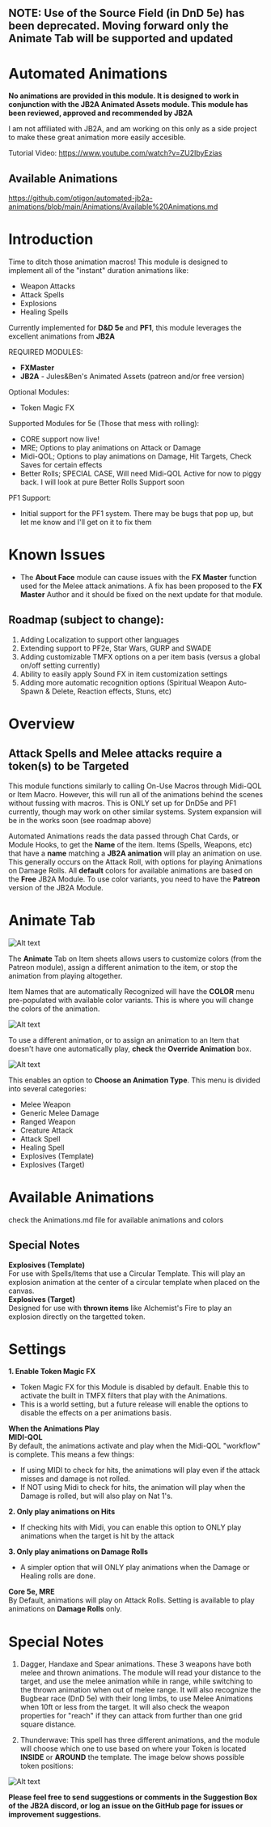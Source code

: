 ## NOTE: Use of the Source Field (in DnD 5e) has been deprecated. Moving forward only the Animate Tab will be supported and updated  

# Automated Animations
**No animations are provided in this module. It is designed to work in conjunction with the JB2A Animated Assets module. This module has been reviewed, approved and recommended by JB2A**  

I am not affiliated with JB2A, and am working on this only as a side project to make these great animation more easily accesible. 

Tutorial Video: https://www.youtube.com/watch?v=ZU2IbyEzias
## Available Animations ##
https://github.com/otigon/automated-jb2a-animations/blob/main/Animations/Available%20Animations.md  

# Introduction


Time to ditch those animation macros! This module is designed to implement all of the "instant" duration animations like:

- Weapon Attacks
- Attack Spells
- Explosions
- Healing Spells

Currently implemented for **D&D 5e** and **PF1**, this module leverages the excellent animations from **JB2A**

REQUIRED MODULES: 
- **FXMaster**
- **JB2A** - Jules&Ben's Animated Assets (patreon and/or free version)  

Optional Modules:
- Token Magic FX

Supported Modules for 5e (Those that mess with rolling):
- CORE support now live!
- MRE; Options to play animations on Attack or Damage
- Midi-QOL; Options to play animations on Damage, Hit Targets, Check Saves for certain effects
- Better Rolls; SPECIAL CASE, Will need Midi-QOL Active for now to piggy back. I will look at pure Better Rolls Support soon

PF1 Support:
- Initial support for the PF1 system. There may be bugs that pop up, but let me know and I'll get on it to fix them


# Known Issues
- The **About Face** module can cause issues with the **FX Master** function used for the Melee attack animations. A fix has been proposed to the **FX Master** Author and it should be fixed on the next update for that module.

## Roadmap (subject to change):  
    
1. Adding Localization to support other languages   
2. Extending support to PF2e, Star Wars, GURP and SWADE  
4. Adding customizable TMFX options on a per item basis (versus a global on/off setting currently)
5. Ability to easily apply Sound FX in item customization settings
6. Adding more automatic recognition options (Spiritual Weapon Auto-Spawn & Delete, Reaction effects, Stuns, etc)  

# Overview
## Attack Spells and Melee attacks require a token(s) to be Targeted

This module functions similarly to calling On-Use Macros through Midi-QOL or Item Macro. However, this will run all of the animations behind the scenes without fussing with macros. This is ONLY set up for DnD5e and PF1 currently, though may work on other similar systems. System expansion will be in the works soon (see roadmap above) 

Automated Animations reads the data passed through Chat Cards, or Module Hooks, to get the **Name** of the item. Items (Spells, Weapons, etc) that have a **name** matching a **JB2A animation** will play an animation on use. This generally occurs on the Attack Roll, with options for playing Animations on Damage Rolls. All **default** colors for available animations are based on the **Free** JB2A Module. To use color variants, you need to have the **Patreon** version of the JB2A Module.

# Animate Tab  

![Alt text](pictures/AnimateTab.PNG)  

The **Animate** Tab on Item sheets allows users to customize colors (from the Patreon module), assign a different animation to the item, or stop the animation from playing altogether.  

Item Names that are automatically Recognized will have the **COLOR** menu pre-populated with available color variants. This is where you will change the colors of the animation.  
  
![Alt text](pictures/AnimateColors.PNG)  
  
To use a different animation, or to assign an animation to an Item that doesn't have one automatically play, **check** the **Override Animation** box. 

![Alt text](pictures/AnimateOverride.PNG)  

This enables an option to **Choose an Animation Type**. This menu is divided into several categories:  
- Melee Weapon  
- Generic Melee Damage  
- Ranged Weapon  
- Creature Attack  
- Attack Spell  
- Healing Spell  
- Explosives (Template)  
- Explosives (Target)  

# Available Animations  
check the Animations.md file for available animations and colors  
## Special Notes  
**Explosives (Template)**  
For use with Spells/Items that use a Circular Template. This will play an explosion animation at the center of a circular template when placed on the canvas.  
**Explosives (Target)**  
Designed for use with **thrown items** like Alchemist's Fire to play an explosion directly on the targetted token.  

# Settings

**1. Enable Token Magic FX**
- Token Magic FX for this Module is disabled by default. Enable this to activate the built in TMFX filters that play with the Animations.
- This is a world setting, but a future release will enable the options to disable the effects on a per animations basis.

**When the Animations Play**  
**MIDI-QOL**  
By default, the animations activate and play when the Midi-QOL "workflow" is complete. This means a few things:  
- If using MIDI to check for hits, the animations will play even if the attack misses and damage is not rolled.
- If NOT using Midi to check for hits, the animation will play when the Damage is rolled, but will also play on Nat 1's.

**2. Only play animations on Hits**
- If checking hits with Midi, you can enable this option to ONLY play animations when the target is hit by the attack

**3. Only play animations on Damage Rolls**
- A simpler option that will ONLY play animations when the Damage or Healing rolls are done.

**Core 5e, MRE**  
By Default, animations will play on Attack Rolls. Setting is available to play animations on **Damage Rolls** only.

# Special Notes

1. Dagger, Handaxe and Spear animations. These 3 weapons have both melee and thrown animations. The module will read your distance to the target, and use the melee animation while in range, while switching to the thrown animation when out of melee range. It will also recognize the Bugbear race (DnD 5e) with their long limbs, to use Melee Animations when 10ft or less from the target. It will also check the weapon properties for "reach" if they can attack from further than one grid square distance.

2. Thunderwave: This spell has three different animations, and the module will choose which one to use based on where your Token is located **INSIDE** or **AROUND** the template. The image below shows possible token positions:  

![Alt text](pictures/ThunderWaveLoc.png)


**Please feel free to send suggestions or comments in the Suggestion Box of the JB2A discord, or log an issue on the GitHub page for issues or improvement suggestions.**


